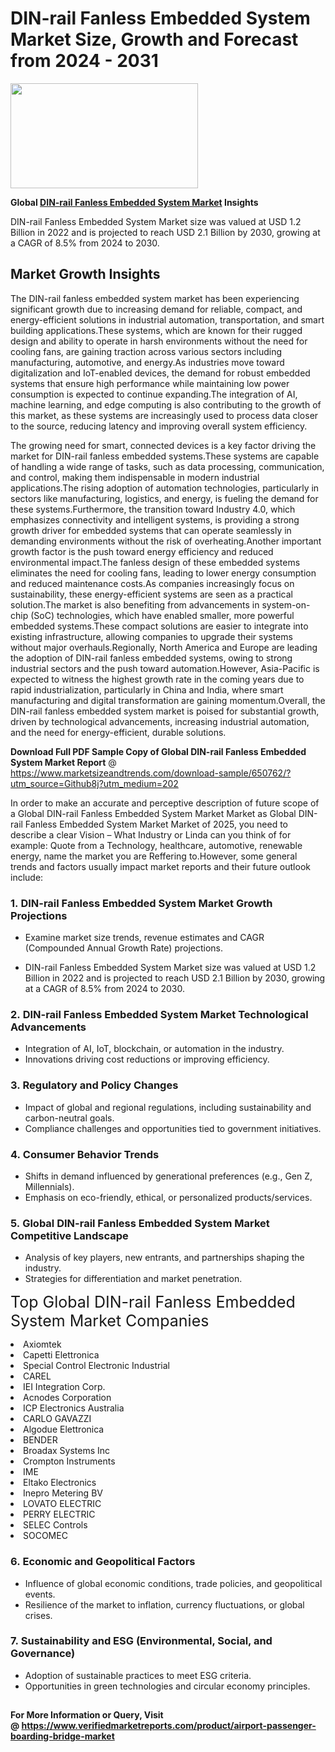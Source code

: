<H1>DIN-rail Fanless Embedded System Market Size, Growth and Forecast from 2024 - 2031</H1><img class="aligncenter size-medium wp-image-584254" src="https://thirdeyenews.in/wp-content/uploads/2024/09/Global-Market-Research-300x168.jpeg" alt="" width="300" height="168" /><p><strong>Global&nbsp;<a href="https://www.marketsizeandtrends.com/download-sample/650762/?utm_source=Github8j?utm_medium=202">DIN-rail Fanless Embedded System Market</a> Insights</strong></p><p>DIN-rail Fanless Embedded System Market size was valued at USD 1.2 Billion in 2022 and is projected to reach USD 2.1 Billion by 2030, growing at a CAGR of 8.5% from 2024 to 2030.</p><p><h2>Market Growth Insights</h2> <p>The DIN-rail fanless embedded system market has been experiencing significant growth due to increasing demand for reliable, compact, and energy-efficient solutions in industrial automation, transportation, and smart building applications.These systems, which are known for their rugged design and ability to operate in harsh environments without the need for cooling fans, are gaining traction across various sectors including manufacturing, automotive, and energy.As industries move toward digitalization and IoT-enabled devices, the demand for robust embedded systems that ensure high performance while maintaining low power consumption is expected to continue expanding.The integration of AI, machine learning, and edge computing is also contributing to the growth of this market, as these systems are increasingly used to process data closer to the source, reducing latency and improving overall system efficiency.</p> <p>The growing need for smart, connected devices is a key factor driving the market for DIN-rail fanless embedded systems.These systems are capable of handling a wide range of tasks, such as data processing, communication, and control, making them indispensable in modern industrial applications.The rising adoption of automation technologies, particularly in sectors like manufacturing, logistics, and energy, is fueling the demand for these systems.Furthermore, the transition toward Industry 4.0, which emphasizes connectivity and intelligent systems, is providing a strong growth driver for embedded systems that can operate seamlessly in demanding environments without the risk of overheating.Another important growth factor is the push toward energy efficiency and reduced environmental impact.The fanless design of these embedded systems eliminates the need for cooling fans, leading to lower energy consumption and reduced maintenance costs.As companies increasingly focus on sustainability, these energy-efficient systems are seen as a practical solution.The market is also benefiting from advancements in system-on-chip (SoC) technologies, which have enabled smaller, more powerful embedded systems.These compact solutions are easier to integrate into existing infrastructure, allowing companies to upgrade their systems without major overhauls.Regionally, North America and Europe are leading the adoption of DIN-rail fanless embedded systems, owing to strong industrial sectors and the push toward automation.However, Asia-Pacific is expected to witness the highest growth rate in the coming years due to rapid industrialization, particularly in China and India, where smart manufacturing and digital transformation are gaining momentum.Overall, the DIN-rail fanless embedded system market is poised for substantial growth, driven by technological advancements, increasing industrial automation, and the need for energy-efficient, durable solutions.<p><span class=""><strong>Download Full PDF Sample Copy of Global DIN-rail Fanless Embedded System Market Report</strong> @ <a href="https://www.marketsizeandtrends.com/download-sample/650762/?utm_source=Github8j?utm_medium=202" target="_blank">https://www.marketsizeandtrends.com/download-sample/650762/?utm_source=Github8j?utm_medium=202</a></span></p><p>In order to make an accurate and perceptive description of future scope of a Global&nbsp;DIN-rail Fanless Embedded System Market Market as Global&nbsp;DIN-rail Fanless Embedded System Market Market of 2025, you need to describe a clear Vision &ndash; What Industry or Linda can you think of for example: Quote from a Technology, healthcare, automotive, renewable energy, name the market you are Reffering to.However, some general trends and factors usually impact market reports and their future outlook include:</p><h3>1.&nbsp;<strong>DIN-rail Fanless Embedded System Market Growth Projections</strong></h3><ul><li>Examine market size trends, revenue estimates and CAGR (Compounded Annual Growth Rate) projections.</li><li><p>DIN-rail Fanless Embedded System Market size was valued at USD 1.2 Billion in 2022 and is projected to reach USD 2.1 Billion by 2030, growing at a CAGR of 8.5% from 2024 to 2030.</p></li></ul><h3>2.&nbsp;<strong>DIN-rail Fanless Embedded System Market Technological Advancements</strong></h3><ul><li>Integration of AI, IoT, blockchain, or automation in the industry.</li><li>Innovations driving cost reductions or improving efficiency.</li></ul><h3>3.&nbsp;<strong>Regulatory and Policy Changes</strong></h3><ul><li>Impact of global and regional regulations, including sustainability and carbon-neutral goals.</li><li>Compliance challenges and opportunities tied to government initiatives.</li></ul><h3>4.&nbsp;<strong>Consumer Behavior Trends</strong></h3><ul><li>Shifts in demand influenced by generational preferences (e.g., Gen Z, Millennials).</li><li>Emphasis on eco-friendly, ethical, or personalized products/services.</li></ul><h3>5.&nbsp;<strong>Global DIN-rail Fanless Embedded System Market Competitive Landscape</strong></h3><ul><li>Analysis of key players, new entrants, and partnerships shaping the industry.</li><li>Strategies for differentiation and market penetration.</li></ul><p data-pm-slice="1 1 []"><span style="color: inherit; font-family: inherit; font-size: 25px;">Top Global DIN-rail Fanless Embedded System Market Companies</span></p><div class="" data-test-id=""><p><li>Axiomtek</li><li> Capetti Elettronica</li><li> Special Control Electronic Industrial</li><li> CAREL</li><li> IEI Integration Corp.</li><li> Acnodes Corporation</li><li> ICP Electronics Australia</li><li> CARLO GAVAZZI</li><li> Algodue Elettronica</li><li> BENDER</li><li> Broadax Systems Inc</li><li> Crompton Instruments</li><li> IME</li><li> Eltako Electronics</li><li> Inepro Metering BV</li><li> LOVATO ELECTRIC</li><li> PERRY ELECTRIC</li><li> SELEC Controls</li><li> SOCOMEC</li></p></div><h3>6.&nbsp;<strong>Economic and Geopolitical Factors</strong></h3><ul><li>Influence of global economic conditions, trade policies, and geopolitical events.</li><li>Resilience of the market to inflation, currency fluctuations, or global crises.</li></ul><h3>7.&nbsp;<strong>Sustainability and ESG (Environmental, Social, and Governance)</strong></h3><ul><li>Adoption of sustainable practices to meet ESG criteria.</li><li>Opportunities in green technologies and circular economy principles.</li></ul><h2><strong style="font-size: 14px;">For More Information or Query, Visit @&nbsp;</strong><a style="background-color: #ffffff; font-size: 14px;" href="https://www.marketsizeandtrends.com/report/din-rail-fanless-embedded-system-market/" target="_blank">https://www.verifiedmarketreports.com/product/airport-passenger-boarding-bridge-market</a></h2>